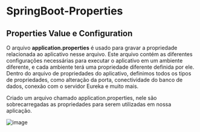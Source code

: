 # SpringBoot-Properties


## Properties Value e Configuration

O arquivo **application.properties** é usado para gravar a propriedade relacionada ao aplicativo nesse arquivo.
Este arquivo contém as diferentes configurações necessárias para executar o aplicativo em um ambiente diferente, e cada ambiente terá uma
propriedade diferente definida por ele.
Dentro do arquivo de propriedades do aplicativo, definimos todos os tipos de propriedades, como alteração da porta, conectividade do banco de dados, conexão com
o servidor Eureka e muito mais.


Criado um arquivo chamado application.properties, nele são sobrecarregadas as propriedades para serem
utilizadas em nossa aplicação.

![image](https://user-images.githubusercontent.com/106537496/215907098-00eb3c74-87e1-496c-92ac-e3841b6ed296.png)




